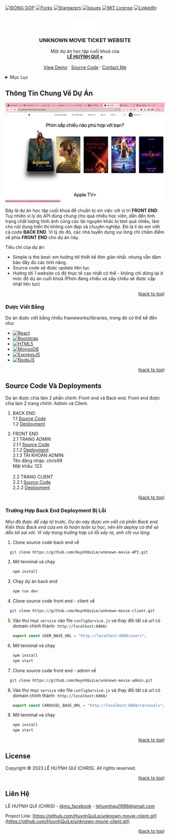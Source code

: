 <!-- Improved compatibility of back to top link: See: https://github.com/othneildrew/Best-README-Template/pull/73 -->

<a name="readme-top" id="readme-top"></a>

<!--
*** Thanks for checking out the Best-README-Template. If you have a suggestion
*** that would make this better, please fork the repo and create a pull request
*** or simply open an issue with the tag "enhancement".
*** Don't forget to give the project a star!
*** Thanks again! Now go create something AMAZING! :D
-->

<!-- PROJECT SHIELDS -->
<!--
*** I'm using markdown "reference style" links for readability.
*** Reference links are enclosed in brackets [ ] instead of parentheses ( ).
*** See the bottom of this document for the declaration of the reference variables
*** for contributors-url, forks-url, etc. This is an optional, concise syntax you may use.
*** https://www.markdownguide.org/basic-syntax/#reference-style-links
-->

[![ĐÓNG GÓP][contributors-shield]][contributors-url]
[![Forks][forks-shield]][forks-url]
[![Stargazers][stars-shield]][stars-url]
[![Issues][issues-shield]][issues-url]
[![MIT License][license-shield]][license-url]
[![LinkedIn][linkedin-shield]][linkedin-url]

<!-- PROJECT LOGO -->
<br />
<div align="center">
  <a href="https://unknown-movie-client.vercel.app/">
   <div  style="background-color: black; width: 80px; height:30px"> <img src="./public/img/unknown-logo.svg" alt="Logo" width="80" height="80"></div>
  </a>

  <h3 align="center">UNKNOWN MOVIE TICKET WEBSITE</h3>

  <p align="center">
    Một dự án học tập cuối khoá của
    <br />
    <a href="https://lehuynhqui.vercel.app/"><strong>LÊ HUỲNH QUÍ »</strong></a>
    <br />
    <br />
    <a href="https://unknown-movie-client.vercel.app/">View Demo</a>
    ·
    <a href="https://github.com/HuynhQuiLe/unknown-movie-client">Source Code</a>
    ·
    <a href="https://www.facebook.com/lehuynhqui99">Contact Me</a>
  </p>
</div>

<!-- TABLE OF CONTENTS -->
<details>
  <summary>Mục Lục</summary>
  <ol>
    <li>
      <a href="#thông-tin-chung-về-dự-án">Thông Tin Chung Về Dự Án</a>
      <ul>
        <li><a href="#được-viết-bằng">Được Viết Bằng</a></li>
      </ul>
    </li>
    <li><a href="#source-code-và-deployments">Source Code Và Deployments</a></li>
    <li><a href="#trường-hợp-back-end-deployment-bị-lỗi">Trường Hợp Back End Deployment Bị Lỗi</a></li>
    <li><a href="#license">License</a></li>
    <li><a href="#liên-hệ">Liên Hệ</a></li>
  </ol>
</details>

<!-- ABOUT THE PROJECT -->

## Thông Tin Chung Về Dự Án

![Getting Started](/public/img/Screenshot%202023-10-20%20at%2008.21.51.png)

Đây là dự án học tập cuối khoá để chuẩn bị xin việc với vị trí <b>FRONT END</b>. Tuy nhiên vì lý do API dùng chung cho quá nhiều học viên, dẫn đến tình trạng chất lượng hình ảnh cũng các tài nguyên khác bị test quá nhiều, làm cho nội dung hiển thị không còn đẹp và chuyên nghiệp. Đó là lí do em viết cả code <b>BACK END</b>. Vì lý do đó, các nhà tuyển dụng vui lòng chỉ chấm điểm về phía <b>FRONT END</b> cho dự án này.

Tiêu chí của dự án:

- Simple is the best: em hướng tới thiết kế đơn giản nhất. nhưng vẫn đảm bảo đầy đủ các tính năng.
- Source code sẽ được update liên tục
- Hướng tới 1 website có độ thực tế cao nhất có thể - không chỉ dừng lại ở mức độ dự án cuối khoá (Phim đang chiếu và sắp chiếu sẽ được cập nhật liên tục)

<p align="right">(<a href="#readme-top">back to top</a>)</p>

### Được Viết Bằng

Dự án được viết bằng nhiều frameworks/libraries, trong đó có thể kể đến như:

- [![React][React.js]][React-url]
- [![Bootstrap][Bootstrap.com]][Bootstrap-url]
- [![HTML5][HTML5.com]][HTML5-url]
- [![MongoDB][MongoDB.io]][MongoDB-url]
- [![ExpressJS][ExpressJS.io]][ExpressJS-url]
- [![NodeJS][NodeJS.dev]][NodeJS-url]

<p align="right">(<a href="#readme-top">back to top</a>)</p>

## Source Code Và Deployments

Dự án được chia làm 2 phần chính: Front end và Back end. Front end được chia làm 2 trang chính: Admin và Client.

1. BACK END <br/>
   1.1 [Source Code](https://github.com/HuynhQuiLe/unknown-movie-API.git) <br/>
   1.2 [Deployment](https://unknown-movie.adaptable.app) <br/>

2. FRONT END <br/>
   2.1 TRANG ADMIN <br/>
   2.1.1 [Source Code](https://github.com/HuynhQuiLe/unknown-movie-admin) <br/>
   2.1.2 [Deployment](https://unknown-movie-admin.vercel.app/)<br/>
   2.1.3 TÀI KHOẢN ADMIN: <br/>
   Tên đăng nhập: chris99 <br/>
   Mật khẩu: 123 <br/>
   <br/>
   2.2 TRANG CLIENT <br/>
   2.2.1 [Source Code](https://github.com/HuynhQuiLe/unknown-movie-client) <br/>
   2.2.2 [Deployment](https://unknown-movie-client.vercel.app/) <br/>

<p align="right">(<a href="#readme-top">back to top</a>)</p>

### Trường Hợp Back End Deployment Bị Lỗi

_Như đã được đề cập từ trước, Dự án này đựợc em viết cả phần Back end. Kiến thức Back end của em là hoàn toàn tự học, nên khi deploy có thể sẽ dẫn tới sai xót. Vì vậy trong trường hợp có lỗi xảy ra, anh chị vui lòng:_

1. Clone source code back end về

```sh
  git clone https://github.com/HuynhQuiLe/unknown-movie-API.git
```

2. Mở terminal và chạy
   ```sh
   npm install
   ```
3. Chạy dự án back end
   ```sh
   npm run dev
   ```
4. Clone source code front end - client về

```sh
  git clone https://github.com/HuynhQuiLe/unknown-movie-client.git
```

5. Vào thư mục `service` vào file `configService.js` và thay đổi tất cả url có domain chính thành:` http://localhost:6868/`

   ```js
   export const USER_BASE_URL = "http://localhost:6868/users";
   ```

6. Mở terminal và chạy

   ```sh
   npm install
   npm start
   ```

7. Clone source code front end - admin về

```sh
  git clone https://github.com/HuynhQuiLe/unknown-movie-admin.git
```

8. Vào thư mục `service` vào file `configService.js` và thay đổi tất cả url có domain chính thành:` http://localhost:6868/`

   ```js
   export const CAROUSEL_BASE_URL = "http://localhost:6868/carousels";
   ```

9. Mở terminal và chạy
   ```sh
   npm install
   npm start
   ```

<p align="right">(<a href="#readme-top">back to top</a>)</p>

<!-- USAGE EXAMPLES -->

## License

Copyright © 2023 LÊ HUỲNH QUÍ (CHRIS). All rights reserved.

<p align="right">(<a href="#readme-top">back to top</a>)</p>

<!-- CONTACT -->

## Liên Hệ

LÊ HUỲNH QUÍ (CHRIS) - [@my_facebook](https://www.facebook.com/lehuynhqui99) - lehuynhqui1996@gmail.com

Project Link: [https://github.com/HuynhQuiLe/unknown-movie-client.git](https://github.com/HuynhQuiLe/unknown-movie-client.git)

<p align="right">(<a href="#readme-top">back to top</a>)</p>

<!-- ACKNOWLEDGMENTS -->

<!-- MARKDOWN LINKS & IMAGES -->
<!-- https://www.markdownguide.org/basic-syntax/#reference-style-links -->

[contributors-shield]: https://img.shields.io/github/contributors/othneildrew/Best-README-Template.svg?style=for-the-badge
[contributors-url]: https://github.com/othneildrew/Best-README-Template/graphs/contributors
[forks-shield]: https://img.shields.io/github/forks/othneildrew/Best-README-Template.svg?style=for-the-badge
[forks-url]: https://github.com/othneildrew/Best-README-Template/network/members
[stars-shield]: https://img.shields.io/github/stars/othneildrew/Best-README-Template.svg?style=for-the-badge
[stars-url]: https://github.com/othneildrew/Best-README-Template/stargazers
[issues-shield]: https://img.shields.io/github/issues/othneildrew/Best-README-Template.svg?style=for-the-badge
[issues-url]: https://github.com/othneildrew/Best-README-Template/issues
[license-shield]: https://img.shields.io/github/license/othneildrew/Best-README-Template.svg?style=for-the-badge
[license-url]: https://github.com/othneildrew/Best-README-Template/blob/master/LICENSE.txt
[linkedin-shield]: https://img.shields.io/badge/-LinkedIn-black.svg?style=for-the-badge&logo=linkedin&colorB=555
[linkedin-url]: https://linkedin.com/in/othneildrew
[product-screenshot]: images/screenshot.png
[Next.js]: https://img.shields.io/badge/next.js-000000?style=for-the-badge&logo=nextdotjs&logoColor=white
[Next-url]: https://nextjs.org/
[React.js]: https://img.shields.io/badge/React-20232A?style=for-the-badge&logo=react&logoColor=61DAFB
[React-url]: https://reactjs.org/
[Vue.js]: https://img.shields.io/badge/Vue.js-35495E?style=for-the-badge&logo=vuedotjs&logoColor=4FC08D
[Vue-url]: https://vuejs.org/
[MongoDB.io]: https://img.shields.io/badge/MongoDB-%234ea94b.svg?style=for-the-badge&logo=mongodb&logoColor=white
[MongoDB-url]: https://account.mongodb.com/
[NodeJS.dev]: https://img.shields.io/badge/node.js-6DA55F?style=for-the-badge&logo=node.js&logoColor=white
[NodeJS-url]: https://nodejs.org/en
[ExpressJS.io]: https://img.shields.io/badge/express.js-%23404d59.svg?style=for-the-badge&logo=express&logoColor=%2361DAFB
[ExpressJS-url]: https://expressjs.com/
[Bootstrap.com]: https://img.shields.io/badge/Bootstrap-563D7C?style=for-the-badge&logo=bootstrap&logoColor=white
[Bootstrap-url]: https://getbootstrap.com
[HTML5.com]: https://img.shields.io/badge/html5-%23E34F26.svg?style=for-the-badge&logo=html5&logoColor=white
[HTML5-url]: https://html5up.net/
